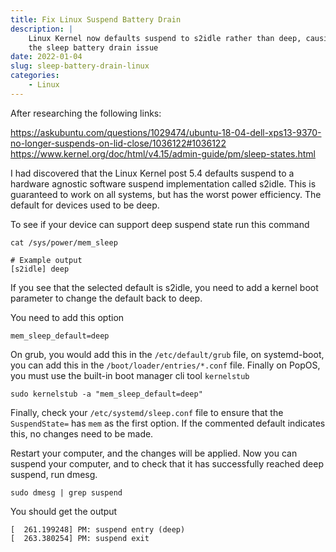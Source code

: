 ```yaml
---
title: Fix Linux Suspend Battery Drain
description: |
    Linux Kernel now defaults suspend to s2idle rather than deep, causing
    the sleep battery drain issue
date: 2022-01-04
slug: sleep-battery-drain-linux
categories:
    - Linux
---
```


After researching the following links:

<https://askubuntu.com/questions/1029474/ubuntu-18-04-dell-xps13-9370-no-longer-suspends-on-lid-close/1036122#1036122>
<https://www.kernel.org/doc/html/v4.15/admin-guide/pm/sleep-states.html>

I had discovered that the Linux Kernel post 5.4 defaults suspend to a
hardware agnostic software suspend implementation called s2idle. This is
guaranteed to work on all systems, but has the worst power efficiency. The
default for devices used to be deep.

To see if your device can support deep suspend state run this command

```
cat /sys/power/mem_sleep

# Example output
[s2idle] deep
```

If you see that the selected default is s2idle, you need to add a kernel
boot parameter to change the default back to deep.

You need to add this option

```
mem_sleep_default=deep
```

On grub, you would add this in the `/etc/default/grub` file, on
systemd-boot, you can add this in the `/boot/loader/entries/*.conf` file.
Finally on PopOS, you must use the built-in boot manager cli tool
`kernelstub`

```
sudo kernelstub -a "mem_sleep_default=deep"
```

Finally, check your `/etc/systemd/sleep.conf` file to ensure that the
`SuspendState=` has `mem` as the first option. If the commented default
indicates this, no changes need to be made.

Restart your computer, and the changes will be applied. Now you can suspend
your computer, and to check that it has successfully reached deep suspend,
run dmesg.

```
sudo dmesg | grep suspend
```

You should get the output

```
[  261.199248] PM: suspend entry (deep)
[  263.380254] PM: suspend exit
```
